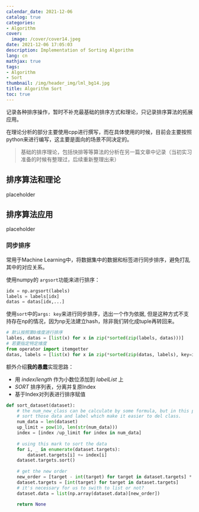 ```yaml
---
calendar_date: 2021-12-06
catalog: true
categories:
- Algorithm
cover:
  image: /cover/cover14.jpeg
date: 2021-12-06 17:05:03
description: Implementation of Sorting Algorithm
lang: cn
mathjax: true
tags:
- Algorithm
- Sort
thumbnail: /img/header_img/lml_bg14.jpg
title: Algorithm Sort
toc: true
---
```


记录各种排序操作，暂时不补充最基础的排序方式和理论，只记录排序算法的拓展应用。

在理论分析的部分主要使用cpp进行撰写，而在具体使用的时候，目前会主要按照python来进行编写，这主要是面向的场景不同决定的。

>基础的排序理论，包括快排等等算法的分析在另一篇文章中记录（当初实习准备的时候有整理过，后续重新整理出来）

## 排序算法和理论

placeholder

## 排序算法应用

placeholder

### 同步排序

常用于Machine Learning中，将数据集中的数据和标签进行同步排序，避免打乱其中的对应关系。

使用numpy的 `argsort`功能来进行排序：
```python
idx = np.argsort(labels)
labels = labels[idx]
datas = datas[idx,...]
```


使用`sort`中的`args: key`来进行同步排序，选出一个作为依据, 但是这种方式不支持存在np的情况，因为np无法建立hash，除非我们转化成tuple再转回来。

```python
# 默认按照第0维度进行排序
lables, datas = [list(x) for x in zip(*sorted(zip(labels, datas)))]
# 若要指定特定维度
from operator import itemgetter
datas, labels = [list(x) for x in zip(*sorted(zip(datas, labels), key=itemgetter(1)))]
```

额外介绍**我的愚蠢**实现思路：

- 用 $index/length$  作为小数位添加到 $labelList$ 上
- $SORT$ 排序列表，分离并复原Index
- 基于Index对列表进行排序赋值

```python
def sort_dataset(dataset):
    # the num_new_class can be calculate by some formula, but in this part make it HARD
    # sort those data and label which make it easier to del class.
    num_data = len(dataset)
    up_limit = pow(10, len(str(num_data)))
    index = [index /up_limit for index in num_data]
    
    # using this mark to sort the data
    for i, _ in enumerate(dataset.targets):
        dataset.targets[i] += index[i]
    dataset.targets.sort()
    
    # get the new order 
    new_order = [target - int(target) for target in dataset.targets] * up_limit
    dataset.targets = [int(target) for target in dataset.targets]
    # it's necessary for us to swith to list or not?
    dataset.data = list(np.array(dataset.data)[new_order])

    return None
```